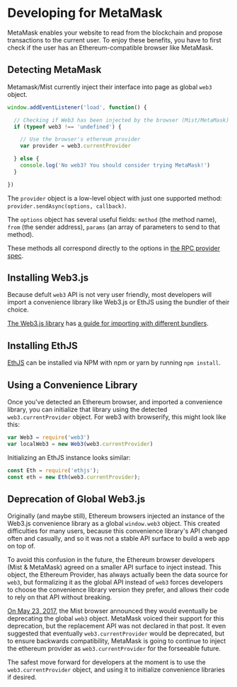 # Developing for MetaMask

MetaMask enables your website to read from the blockchain and propose transactions to the current user. To enjoy these benefits, you have to first check if the user has an Ethereum-compatible browser like MetaMask.

## Detecting MetaMask

Metamask/Mist currently inject their interface into page as global `web3` object.

```javascript
window.addEventListener('load', function() {

  // Checking if Web3 has been injected by the browser (Mist/MetaMask)
  if (typeof web3 !== 'undefined') {

    // Use the browser's ethereum provider
    var provider = web3.currentProvider

  } else {
    console.log('No web3? You should consider trying MetaMask!')
  }

})
```

The `provider` object is a low-level object with just one supported method: `provider.sendAsync(options, callback)`.

The `options` object has several useful fields: `method` (the method name), `from` (the sender address), `params` (an array of parameters to send to that method).

These methods all correspond directly to the options in [the RPC provider spec](https://github.com/ethereum/wiki/wiki/JSON-RPC).

## Installing Web3.js

Because defult `web3` API is not very user friendly, most developers will import a convenience library like Web3.js or EthJS using the bundler of their choice.

[The Web3.js library](https://github.com/ethereum/web3.js/) has [a guide for importing with different bundlers](https://github.com/ethereum/wiki/wiki/JavaScript-API#adding-web3).

## Installing EthJS

[EthJS](https://github.com/ethjs/ethjs) can be installed via NPM with npm or yarn by running `npm install`.

## Using a Convenience Library

Once you've detected an Ethereum browser, and imported a convenience library, you can initialize that library using the detected `web3.currentProvider` object. For web3 with browserify, this might look like this:

```javascript
var Web3 = require('web3')
var localWeb3 = new Web3(web3.currentProvider)
```

Initializing an EthJS instance looks similar:
```javascript
const Eth = require('ethjs');
const eth = new Eth(web3.currentProvider);
```

## Deprecation of Global Web3.js

Originally (and maybe still), Ethereum browsers injected an instance of the Web3.js convenience library as a global `window.web3` object.  This created difficulties for many users, because this convenience library's API changed often and casually, and so it was not a stable API surface to build a web app on top of.

To avoid this confusion in the future, the Ethereum browser developers (Mist & MetaMask) agreed on a smaller API surface to inject instead. This object, the Ethereum Provider, has always actually been the data source for `web3`, but formalizing it as the global API instead of `web3` forces developers to choose the convenience library version they prefer, and allows their code to rely on that API without breaking.

[On May 23, 2017](https://github.com/ethereum/mist/releases/tag/v0.9.0), the Mist browser announced they would eventually be deprecating the global `web3` object. MetaMask voiced their support for this deprecation, but the replacement API was not declared in that post. It even suggested that eventually `web3.currentProvider` would be deprecated, but to ensure backwards compatibility, MetaMask is going to continue to inject the ethereum provider as `web3.currentProvider` for the forseeable future.

The safest move forward for developers at the moment is to use the `web3.currentProvider` object, and using it to initialize convenience libraries if desired.
